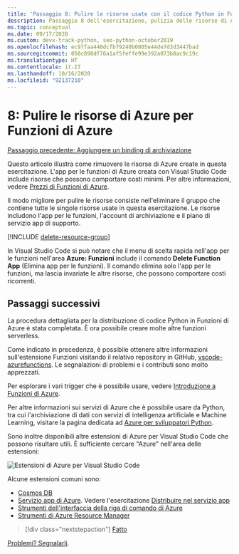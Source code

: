 ```yaml
---
title: 'Passaggio 8: Pulire le risorse usate con il codice Python in Funzioni di Azure'
description: Passaggio 8 dell'esercitazione, pulizia delle risorse di Azure per evitare di incorrere in addebiti ricorrenti.
ms.topic: conceptual
ms.date: 09/17/2020
ms.custom: devx-track-python, seo-python-october2019
ms.openlocfilehash: ec97faa440dcfb79240b0805e44de7d3d3447bad
ms.sourcegitcommit: 050c898df76a1af5feffe99e392a073b8ac9c19c
ms.translationtype: HT
ms.contentlocale: it-IT
ms.lasthandoff: 10/16/2020
ms.locfileid: "92137210"
---
```

# <a name="8-clean-up-azure-resources-for-azure-functions"></a>8: Pulire le risorse di Azure per Funzioni di Azure

[Passaggio precedente: Aggiungere un binding di archiviazione](tutorial-vs-code-serverless-python-07.md)

Questo articolo illustra come rimuovere le risorse di Azure create in questa esercitazione. L'app per le funzioni di Azure creata con Visual Studio Code include risorse che possono comportare costi minimi. Per altre informazioni, vedere [Prezzi di Funzioni di Azure](https://azure.microsoft.com/pricing/details/functions/).

Il modo migliore per pulire le risorse consiste nell'eliminare il gruppo che contiene tutte le singole risorse usate in questa esercitazione. Le risorse includono l'app per le funzioni, l'account di archiviazione e il piano di servizio app di supporto.

[!INCLUDE [delete-resource-group](includes/delete-resource-group.md)]

In Visual Studio Code si può notare che il menu di scelta rapida nell'app per le funzioni nell'area **Azure: Funzioni** include il comando **Delete Function App** (Elimina app per le funzioni). Il comando elimina solo l'app per le funzioni, ma lascia invariate le altre risorse, che possono comportare costi ricorrenti.

## <a name="next-steps"></a>Passaggi successivi

La procedura dettagliata per la distribuzione di codice Python in Funzioni di Azure è stata completata. È ora possibile creare molte altre funzioni serverless.

Come indicato in precedenza, è possibile ottenere altre informazioni sull'estensione Funzioni visitando il relativo repository in GitHub, [vscode-azurefunctions](https://github.com/Microsoft/vscode-azurefunctions). Le segnalazioni di problemi e i contributi sono molto apprezzati.

Per esplorare i vari trigger che è possibile usare, vedere [Introduzione a Funzioni di Azure](/azure/azure-functions/functions-overview).

Per altre informazioni sui servizi di Azure che è possibile usare da Python, tra cui l'archiviazione di dati con servizi di intelligenza artificiale e Machine Learning, visitare la pagina dedicata ad [Azure per sviluppatori Python](./index.yml).

Sono inoltre disponibili altre estensioni di Azure per Visual Studio Code che possono risultare utili. È sufficiente cercare "Azure" nell'area delle estensioni:

![Estensioni di Azure per Visual Studio Code](media/tutorial-vs-code-serverless-python/azure-extensions-for-visual-studio-code.png)

Alcune estensioni comuni sono:

- [Cosmos DB](https://marketplace.visualstudio.com/items?itemName=ms-azuretools.vscode-cosmosdb)
- [Servizio app di Azure](https://marketplace.visualstudio.com/items?itemName=ms-azuretools.vscode-azureappservice). Vedere l'esercitazione [Distribuire nel servizio app](tutorial-deploy-app-service-on-linux-01.md)
- [Strumenti dell'interfaccia della riga di comando di Azure](https://marketplace.visualstudio.com/items?itemName=ms-vscode.azurecli)
- [Strumenti di Azure Resource Manager](https://marketplace.visualstudio.com/items?itemName=msazurermtools.azurerm-vscode-tools)

> [!div class="nextstepaction"]
> [Fatto](/python/azure/?preserve-view=true&view=azure-python)

[Problemi? Segnalarli](https://aka.ms/python-functions-qs-ms-survey).
